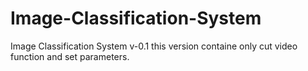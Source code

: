 # Image-Classification-System
Image Classification System v-0.1
this version containe only cut video function and set parameters.
